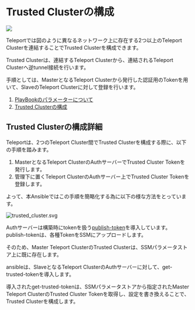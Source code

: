 # Trusted Clusterの構成

![](https://gravitational.com/teleport/docs/img/tunnel.svg)

Teleportでは図のように異なるネットワーク上に存在する2つ以上のTeleport Clusterを連結することでTrusted Clusterを構成できます。

Trusted Clusterは、連結するTeleport Clusterから、連結されるTeleport Clusterへ逆tunnel接続を行います。

手順としては、MasterとなるTeleport Clusterから発行した認証用のTokenを用いて、SlaveのTeleport Clusterに対して登録を行います。 

1. [PlayBookのパラメーターについて](https://github.com/cloudnative-co/teleport_renovation/blob/master/ansible/documents/trusted_cluster/PARAMETERS.md)
2. [Trusted Clusterの構成](https://github.com/cloudnative-co/teleport_renovation/blob/master/ansible/documents/trusted_cluster/CLUSTER.md)


## Trusted Clusterの構成詳細
Teleportは、2つのTeleport Cluster間でTrusted Clusterを構成する際に、以下の手順を踏みます。

1. MasterとなるTeleport ClusterのAuthサーバーでTrusted Cluster Tokenを発行します。
2. 管理下に置くTeleport ClusterのAuthサーバー上でTrusted Cluster Tokenを登録します。

よって、本Ansibleではこの手順を簡略化する為に以下の様な方法をとっています。

![trusted_cluster.svg](https://github.com/cloudnative-co/teleport_renovation/blob/master/ansible/documents/img/trusted_cluster.svg)

Authサーバーは構築時にtokenを扱う[publish-token](https://github.com/cloudnative-co/teleport_renovation/tree/master/ansible/roles/teleport-ssm-publish-tokens)を導入しています。  
publish-tokenは、各種TokenをSSMにアップロードします。

そのため、Master Teleport ClusterのTrusted Clusterは、SSMパラメータストア上に既に存在します。  

ansibleは、SlaveとなるTeleport ClusterのAuthサーバーに対して、get-trusted-tokenを導入します。 

導入されたget-trusted-tokenは、SSMパラメータストアから指定されたMaster Teleport ClusterのTrusted Cluster Tokenを取得し、設定を書き換えることで、Trusted Clusterを構成します。
